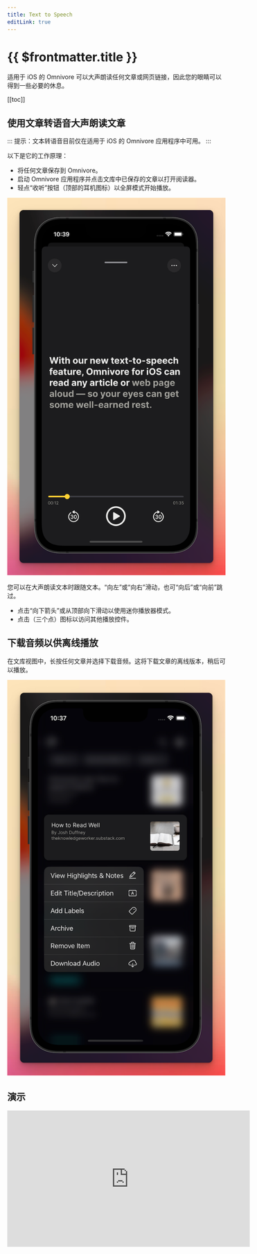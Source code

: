 ```yaml
---
title: Text to Speech
editLink: true
---
```


# {{ $frontmatter.title }}

适用于 iOS 的 Omnivore 可以大声朗读任何文章或网页链接，因此您的眼睛可以得到一些必要的休息。

[[toc]]

## 使用文章转语音大声朗读文章

::: 提示：文本转语音目前仅在适用于 iOS 的 Omnivore 应用程序中可用。
:::

以下是它的工作原理：

- 将任何文章保存到 Omnivore。
- 启动 Omnivore 应用程序并点击文库中已保存的文章以打开阅读器。
- 轻点“收听”按钮（顶部的耳机图标）以全屏模式开始播放。

![Text to Speech on Omnivore iOS](../../using/images/ios-text-to-speech-001.png)

您可以在大声朗读文本时跟随文本。“向左”或“向右”滑动，也可“向后”或“向前”跳过。

- 点击“向下箭头”或从顶部向下滑动以使用迷你播放器模式。
- 点击（三个点）图标以访问其他播放控件。

## 下载音频以供离线播放

在文库视图中，长按任何文章并选择下载音频。这将下载文章的离线版本，稍后可以播放。

![Downloading offline TTS on iOS](../../using/images/ios-text-to-speech-002.png)

## 演示

<iframe width="560" height="315" src="https://www.youtube.com/embed/wyy1vC-e338" title="YouTube video player" frameborder="0" allow="accelerometer; autoplay; clipboard-write; encrypted-media; gyroscope; picture-in-picture; web-share" allowfullscreen></iframe>
